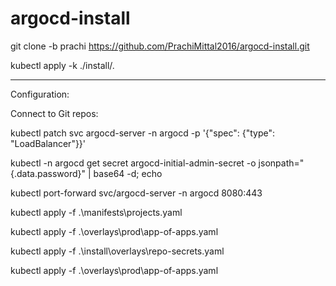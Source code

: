# argocd-install

git clone -b prachi https://github.com/PrachiMittal2016/argocd-install.git

kubectl apply -k ./install/.

--------

Configuration:

Connect to Git repos:


kubectl patch svc argocd-server -n argocd -p '{"spec": {"type": "LoadBalancer"}}'

kubectl -n argocd get secret argocd-initial-admin-secret -o jsonpath="{.data.password}" | base64 -d; echo

kubectl port-forward svc/argocd-server -n argocd 8080:443

kubectl apply -f .\manifests\projects.yaml

kubectl apply -f .\overlays\prod\app-of-apps.yaml

kubectl apply -f .\install\overlays\repo-secrets.yaml

kubectl apply -f .\overlays\prod\app-of-apps.yaml
